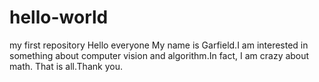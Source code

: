 # hello-world
my first repository
Hello everyone
My name is Garfield.I am interested in something about computer vision and algorithm.In fact, I am crazy about math.
That is all.Thank you.
